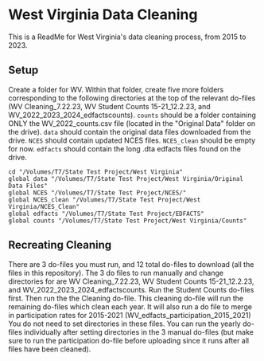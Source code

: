 # West Virginia Data Cleaning

This is a ReadMe for West Virginia's data cleaning process, from 2015 to 2023.

## Setup

Create a folder for WV. Within that folder, create five more folders corresponding to the following directories at the top of the relevant do-files (WV Cleaning_7.22.23, WV Student Counts 15-21_12.2.23, and WV_2022_2023_2024_edfactscounts). `counts` should be a folder containing ONLY the WV_2022_counts.csv file (located in the "Original Data" folder on the drive). `data` should contain the original data files downloaded from the drive. `NCES` should contain updated NCES files. `NCES_clean` should be empty for now. `edfacts` should contain the long .dta edfacts files found on the drive.

```
cd "/Volumes/T7/State Test Project/West Virginia"
global data "/Volumes/T7/State Test Project/West Virginia/Original Data Files"
global NCES "/Volumes/T7/State Test Project/NCES/"
global NCES_clean "/Volumes/T7/State Test Project/West Virginia/NCES_Clean"
global edfacts "/Volumes/T7/State Test Project/EDFACTS"
global counts "/Volumes/T7/State Test Project/West Virginia/Counts"
```

## Recreating Cleaning
There are 3 do-files you must run, and 12 total do-files to download (all the files in this repository). The 3 do files to run manually and change directories for are WV Cleaning_7.22.23, WV Student Counts 15-21_12.2.23, and WV_2022_2023_2024_edfactscounts. Run the Student Counts do-files first. Then run the the Cleaning do-file. This cleaning do-file will run the remaining do-files which clean each year. It will also run a do file to merge in participation rates for 2015-2021 (WV_edfacts_participation_2015_2021) You do not need to set directories in these files. You can run the yearly do-files individually after setting directories in the 3 manual do-files (but make sure to run the participation do-file before uploading since it runs after all files have been cleaned).
